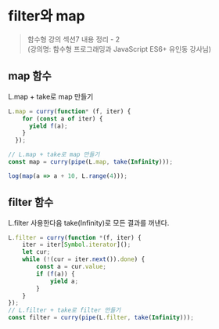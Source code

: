 # filter와 map

> 함수형 강의 섹션7 내용 정리 - 2<br/>
> (강의명: 함수형 프로그래밍과 JavaScript ES6+ 유인동 강사님)

## map 함수
L.map + take로 map 만들기

````javascript
L.map = curry(function* (f, iter) {
    for (const a of iter) {
      yield f(a);
    }
  });

// L.map + take로 map 만들기
const map = curry(pipe(L.map, take(Infinity)));

log(map(a => a + 10, L.range(4)));
````

## filter 함수
L.filter 사용한다음 take(Infinity)로 모든 결과를 꺼낸다.

```javascript
L.filter = curry(function *(f, iter) {
	iter = iter[Symbol.iterator]();
	let cur; 
	while (!(cur = iter.next()).done) {
		const a = cur.value;
		if (f(a)) {
			yield a;
		}
	}
});
// L.filter + take로 filter 만들기
const filter = curry(pipe(L.filter, take(Infinity)));
```
